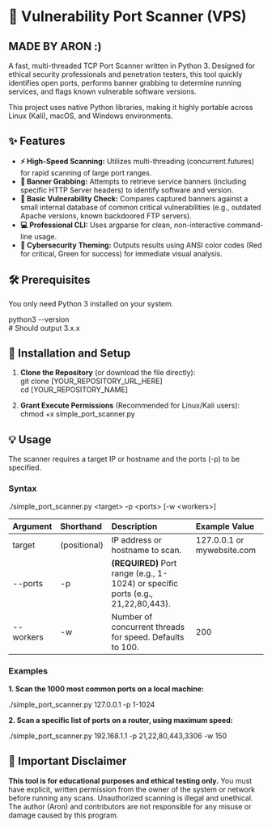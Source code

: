 # **🐍 Vulnerability Port Scanner (VPS)**

## **MADE BY ARON :)**

A fast, multi-threaded TCP Port Scanner written in Python 3\. Designed for ethical security professionals and penetration testers, this tool quickly identifies open ports, performs banner grabbing to determine running services, and flags known vulnerable software versions.

This project uses native Python libraries, making it highly portable across Linux (Kali), macOS, and Windows environments.

## **✨ Features**

* **⚡ High-Speed Scanning:** Utilizes multi-threading (concurrent.futures) for rapid scanning of large port ranges.  
* **📡 Banner Grabbing:** Attempts to retrieve service banners (including specific HTTP Server headers) to identify software and version.  
* **🚨 Basic Vulnerability Check:** Compares captured banners against a small internal database of common critical vulnerabilities (e.g., outdated Apache versions, known backdoored FTP servers).  
* **💻 Professional CLI:** Uses argparse for clean, non-interactive command-line usage.  
* **🎨 Cybersecurity Theming:** Outputs results using ANSI color codes (Red for critical, Green for success) for immediate visual analysis.

## **🛠️ Prerequisites**

You only need Python 3 installed on your system.

python3 \--version  
\# Should output 3.x.x

## **🚀 Installation and Setup**

1. **Clone the Repository** (or download the file directly):  
   git clone \[YOUR\_REPOSITORY\_URL\_HERE\]  
   cd \[YOUR\_REPOSITORY\_NAME\]

2. **Grant Execute Permissions** (Recommended for Linux/Kali users):  
   chmod \+x simple\_port\_scanner.py

## **💡 Usage**

The scanner requires a target IP or hostname and the ports (-p) to be specified.

### **Syntax**

./simple\_port\_scanner.py \<target\> \-p \<ports\> \[-w \<workers\>\]

| Argument | Shorthand | Description | Example Value |
| :---- | :---- | :---- | :---- |
| target | (positional) | IP address or hostname to scan. | 127.0.0.1 or mywebsite.com |
| \--ports | \-p | **(REQUIRED)** Port range (e.g., 1-1024) or specific ports (e.g., 21,22,80,443). |  |
| \--workers | \-w | Number of concurrent threads for speed. Defaults to 100\. | 200 |

### **Examples**

**1\. Scan the 1000 most common ports on a local machine:**

./simple\_port\_scanner.py 127.0.0.1 \-p 1-1024

**2\. Scan a specific list of ports on a router, using maximum speed:**

./simple\_port\_scanner.py 192.168.1.1 \-p 21,22,80,443,3306 \-w 150

## **🛑 Important Disclaimer**

**This tool is for educational purposes and ethical testing only.** You must have explicit, written permission from the owner of the system or network before running any scans. Unauthorized scanning is illegal and unethical. The author (Aron) and contributors are not responsible for any misuse or damage caused by this program.